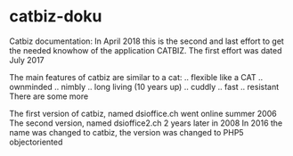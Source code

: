 # catbiz-doku
Catbiz documentation:
In April 2018 this is the second and last effort to get the needed knowhow of the application CATBIZ.
The first effort was dated July 2017

The main features of catbiz are similar to a cat: .. flexible like a CAT .. ownminded .. nimbly .. long living (10 years up) .. cuddly .. fast .. resistant There are some more

The first version of catbiz, named dsioffice.ch went online summer 2006
The second version, named dsioffice2.ch 2 years later in 2008
In 2016 the name was changed to catbiz, the version was changed to PHP5 objectoriented

